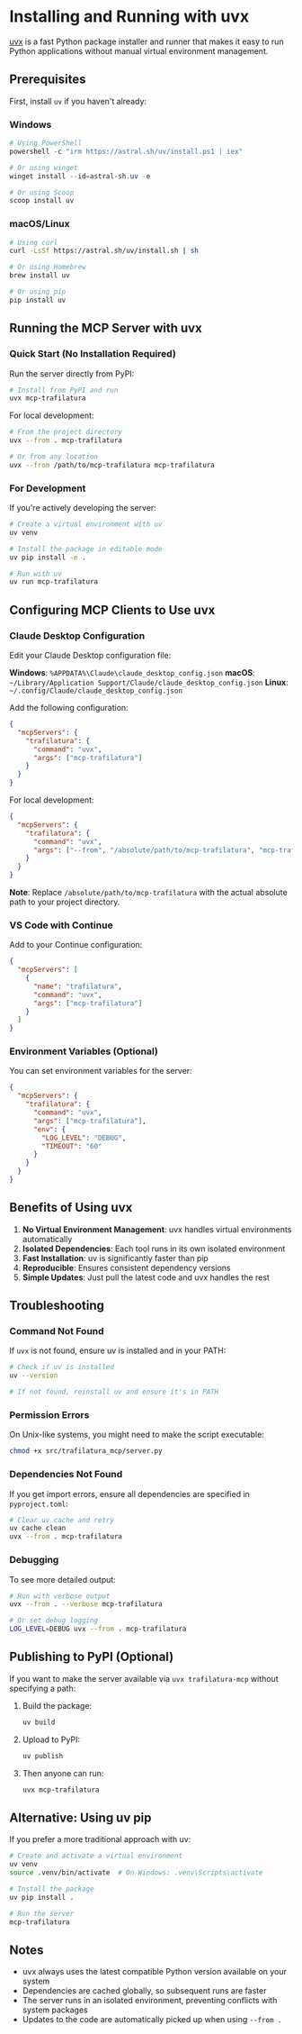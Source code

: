 # Installing and Running with uvx

[uvx](https://github.com/astral-sh/uv) is a fast Python package installer and runner that makes it easy to run Python applications without manual virtual environment management.

## Prerequisites

First, install `uv` if you haven't already:

### Windows
```powershell
# Using PowerShell
powershell -c "irm https://astral.sh/uv/install.ps1 | iex"

# Or using winget
winget install --id=astral-sh.uv -e

# Or using Scoop
scoop install uv
```

### macOS/Linux
```bash
# Using curl
curl -LsSf https://astral.sh/uv/install.sh | sh

# Or using Homebrew
brew install uv

# Or using pip
pip install uv
```

## Running the MCP Server with uvx

### Quick Start (No Installation Required)

Run the server directly from PyPI:

```bash
# Install from PyPI and run
uvx mcp-trafilatura
```

For local development:

```bash
# From the project directory
uvx --from . mcp-trafilatura

# Or from any location
uvx --from /path/to/mcp-trafilatura mcp-trafilatura
```

### For Development

If you're actively developing the server:

```bash
# Create a virtual environment with uv
uv venv

# Install the package in editable mode
uv pip install -e .

# Run with uv
uv run mcp-trafilatura
```

## Configuring MCP Clients to Use uvx

### Claude Desktop Configuration

Edit your Claude Desktop configuration file:

**Windows**: `%APPDATA%\Claude\claude_desktop_config.json`
**macOS**: `~/Library/Application Support/Claude/claude_desktop_config.json`
**Linux**: `~/.config/Claude/claude_desktop_config.json`

Add the following configuration:

```json
{
  "mcpServers": {
    "trafilatura": {
      "command": "uvx",
      "args": ["mcp-trafilatura"]
    }
  }
}
```

For local development:
```json
{
  "mcpServers": {
    "trafilatura": {
      "command": "uvx",
      "args": ["--from", "/absolute/path/to/mcp-trafilatura", "mcp-trafilatura"]
    }
  }
}
```

**Note**: Replace `/absolute/path/to/mcp-trafilatura` with the actual absolute path to your project directory.

### VS Code with Continue

Add to your Continue configuration:

```json
{
  "mcpServers": [
    {
      "name": "trafilatura",
      "command": "uvx",
      "args": ["mcp-trafilatura"]
    }
  ]
}
```

### Environment Variables (Optional)

You can set environment variables for the server:

```json
{
  "mcpServers": {
    "trafilatura": {
      "command": "uvx",
      "args": ["mcp-trafilatura"],
      "env": {
        "LOG_LEVEL": "DEBUG",
        "TIMEOUT": "60"
      }
    }
  }
}
```

## Benefits of Using uvx

1. **No Virtual Environment Management**: uvx handles virtual environments automatically
2. **Isolated Dependencies**: Each tool runs in its own isolated environment
3. **Fast Installation**: uv is significantly faster than pip
4. **Reproducible**: Ensures consistent dependency versions
5. **Simple Updates**: Just pull the latest code and uvx handles the rest

## Troubleshooting

### Command Not Found

If `uvx` is not found, ensure uv is installed and in your PATH:

```bash
# Check if uv is installed
uv --version

# If not found, reinstall uv and ensure it's in PATH
```

### Permission Errors

On Unix-like systems, you might need to make the script executable:

```bash
chmod +x src/trafilatura_mcp/server.py
```

### Dependencies Not Found

If you get import errors, ensure all dependencies are specified in `pyproject.toml`:

```bash
# Clear uv cache and retry
uv cache clean
uvx --from . mcp-trafilatura
```

### Debugging

To see more detailed output:

```bash
# Run with verbose output
uvx --from . --verbose mcp-trafilatura

# Or set debug logging
LOG_LEVEL=DEBUG uvx --from . mcp-trafilatura
```

## Publishing to PyPI (Optional)

If you want to make the server available via `uvx trafilatura-mcp` without specifying a path:

1. Build the package:
   ```bash
   uv build
   ```

2. Upload to PyPI:
   ```bash
   uv publish
   ```

3. Then anyone can run:
   ```bash
   uvx mcp-trafilatura
   ```

## Alternative: Using uv pip

If you prefer a more traditional approach with uv:

```bash
# Create and activate a virtual environment
uv venv
source .venv/bin/activate  # On Windows: .venv\Scripts\activate

# Install the package
uv pip install .

# Run the server
mcp-trafilatura
```

## Notes

- uvx always uses the latest compatible Python version available on your system
- Dependencies are cached globally, so subsequent runs are faster
- The server runs in an isolated environment, preventing conflicts with system packages
- Updates to the code are automatically picked up when using `--from .`